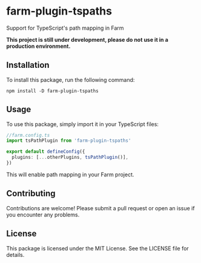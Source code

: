 # farm-plugin-tspaths

Support for TypeScript's path mapping in Farm

**This project is still under development, please do not use it in a production environment.**

## Installation

To install this package, run the following command:

```shell
npm install -D farm-plugin-tspaths
```

## Usage

To use this package, simply import it in your TypeScript files:

```typescript
//farm.config.ts
import tsPathPlugin from 'farm-plugin-tspaths'

export default defineConfig({
  plugins: [...otherPlugins, tsPathPlugin()],
})
```

This will enable path mapping in your Farm project.

## Contributing

Contributions are welcome! Please submit a pull request or open an issue if you encounter any problems.

## License

This package is licensed under the MIT License. See the LICENSE file for details.
